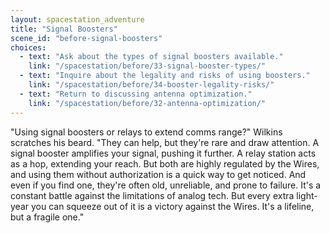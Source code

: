 ```yaml
---
layout: spacestation_adventure
title: "Signal Boosters"
scene_id: "before-signal-boosters"
choices:
  - text: "Ask about the types of signal boosters available."
    link: "/spacestation/before/33-signal-booster-types/"
  - text: "Inquire about the legality and risks of using boosters."
    link: "/spacestation/before/34-booster-legality-risks/"
  - text: "Return to discussing antenna optimization."
    link: "/spacestation/before/32-antenna-optimization/"
---
```


"Using signal boosters or relays to extend comms range?" Wilkins scratches his beard. "They can help, but they're rare and draw attention. A signal booster amplifies your signal, pushing it further. A relay station acts as a hop, extending your reach. But both are highly regulated by the Wires, and using them without authorization is a quick way to get noticed. And even if you find one, they're often old, unreliable, and prone to failure. It's a constant battle against the limitations of analog tech. But every extra light-year you can squeeze out of it is a victory against the Wires. It's a lifeline, but a fragile one."
